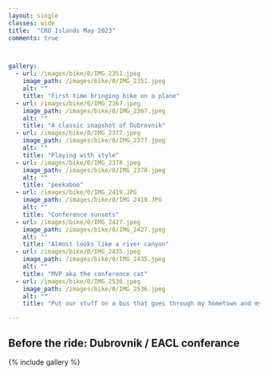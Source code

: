 ```yaml
---
layout: single
classes: wide
title:  "CRO Islands May 2023"
comments: true



gallery:
  - url: /images/bike/0/IMG_2351.jpeg
    image_path: /images/bike/0/IMG_2351.jpeg
    alt: ""
    title: "First time bringing bike on a plane"
  - url: /images/bike/0/IMG_2367.jpeg
    image_path: /images/bike/0/IMG_2367.jpeg
    alt: ""
    title: "A classic snapshot of Dubrovnik"
  - url: /images/bike/0/IMG_2377.jpeg
    image_path: /images/bike/0/IMG_2377.jpeg
    alt: ""
    title: "Playing with style"
  - url: /images/bike/0/IMG_2378.jpeg
    image_path: /images/bike/0/IMG_2378.jpeg
    alt: ""
    title: "peekaboo"
  - url: /images/bike/0/IMG_2419.JPG
    image_path: /images/bike/0/IMG_2419.JPG
    alt: ""
    title: "Conference sunsets"
  - url: /images/bike/0/IMG_2427.jpeg
    image_path: /images/bike/0/IMG_2427.jpeg
    alt: ""
    title: "Almost looks like a river canyon"
  - url: /images/bike/0/IMG_2435.jpeg
    image_path: /images/bike/0/IMG_2435.jpeg
    alt: ""
    title: "MVP aka the conference cat"
  - url: /images/bike/0/IMG_2536.jpeg
    image_path: /images/bike/0/IMG_2536.jpeg
    alt: ""
    title: "Put our stuff on a bus that goes through my hometown and my dad picked them up"

---
```


## Before the ride: Dubrovnik / EACL conferance



{% include gallery %}